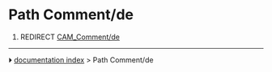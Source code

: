 # Path Comment/de
1.  REDIRECT [CAM_Comment/de](CAM_Comment/de.md)



---
⏵ [documentation index](../README.md) > Path Comment/de
